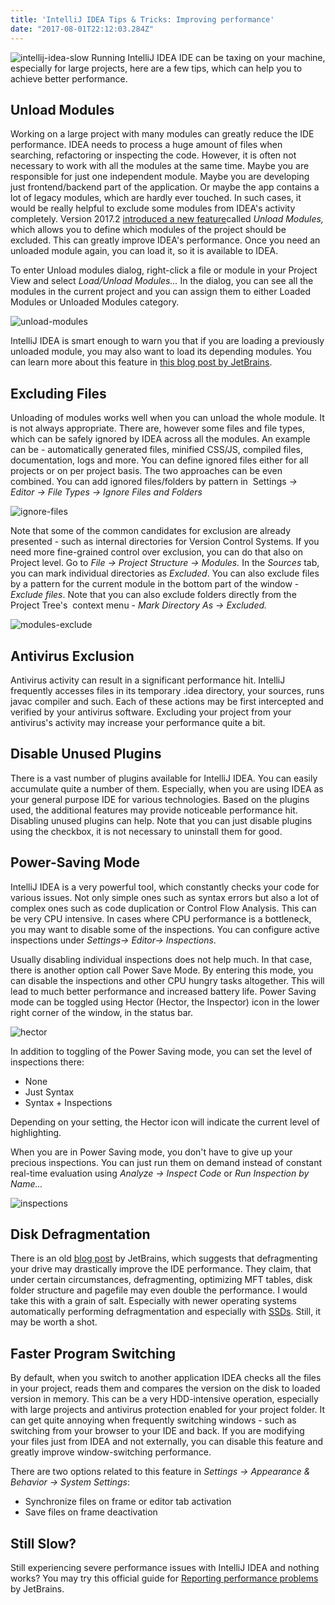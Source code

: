 ```yaml
---
title: 'IntelliJ IDEA Tips & Tricks: Improving performance'
date: "2017-08-01T22:12:03.284Z"
---
```

![intellij-idea-slow](./intellij-idea-slow.jpg)
 Running IntelliJ IDEA IDE can be taxing on your machine, especially for large projects, here are a few tips, which can help you to achieve better performance.

Unload Modules
--------------

Working on a large project with many modules can greatly reduce the IDE performance. IDEA needs to process a huge amount of files when searching, refactoring or inspecting the code. However, it is often not necessary to work with all the modules at the same time. Maybe you are responsible for just one independent module. Maybe you are developing just frontend/backend part of the application. Or maybe the app contains a lot of legacy modules, which are hardly ever touched. In such cases, it would be really helpful to exclude some modules from IDEA\'s activity completely. Version 2017.2 [introduced a new feature](https://blog.jetbrains.com/idea/2017/06/intellij-idea-2017-2-eap-introduces-unloaded-modules/)called *Unload Modules,* which allows you to define which modules of the project should be excluded. This can greatly improve IDEA\'s performance. Once you need an unloaded module again, you can load it, so it is available to IDEA.

To enter Unload modules dialog, right-click a file or module in your Project View and select *Load/Unload Modules\...* In the dialog, you can see all the modules in the current project and you can assign them to either Loaded Modules or Unloaded Modules category.

![unload-modules](./unload-modules.png)

IntelliJ IDEA is smart enough to warn you that if you are loading a previously unloaded module, you may also want to load its depending modules. You can learn more about this feature in [this blog post by JetBrains](https://blog.jetbrains.com/idea/2017/06/intellij-idea-2017-2-eap-introduces-unloaded-modules/).

Excluding Files
---------------

Unloading of modules works well when you can unload the whole module. It is not always appropriate. There are, however some files and file types, which can be safely ignored by IDEA across all the modules. An example can be - automatically generated files, minified CSS/JS, compiled files, documentation, logs and more. You can define ignored files either for all projects or on per project basis. The two approaches can be even combined. You can add ignored files/folders by pattern in  Settings *→ Editor → File Types → Ignore Files and Folders*

![ignore-files](./ignore-files.png)

Note that some of the common candidates for exclusion are already presented - such as internal directories for Version Control Systems. If you need more fine-grained control over exclusion, you can do that also on Project level. Go to *File → Project Structure → Modules.* In the *Sources* tab, you can mark individual directories as *Excluded*. You can also exclude files by a pattern for the current module in the bottom part of the window - *Exclude files*. Note that you can also exclude folders directly from the Project Tree\'s  context menu - *Mark Directory As → Excluded.*

![modules-exclude](./modules-exclude.png)

Antivirus Exclusion
-------------------

Antivirus activity can result in a significant performance hit. IntelliJ frequently accesses files in its temporary .idea directory, your sources, runs javac compiler and such. Each of these actions may be first intercepted and verified by your antivirus software. Excluding your project from your antivirus\'s activity may increase your performance quite a bit.

Disable Unused Plugins
----------------------

There is a vast number of plugins available for IntelliJ IDEA. You can easily accumulate quite a number of them. Especially, when you are using IDEA as your general purpose IDE for various technologies. Based on the plugins used, the additional features may provide noticeable performance hit. Disabling unused plugins can help. Note that you can just disable plugins using the checkbox, it is not necessary to uninstall them for good.

Power-Saving Mode
-----------------

IntelliJ IDEA is a very powerful tool, which constantly checks your code for various issues. Not only simple ones such as syntax errors but also a lot of complex ones such as code duplication or Control Flow Analysis. This can be very CPU intensive. In cases where CPU performance is a bottleneck, you may want to disable some of the inspections. You can configure active inspections under *Settings→ Editor→ Inspections*.

Usually disabling individual inspections does not help much. In that case, there is another option call Power Save Mode. By entering this mode, you can disable the inspections and other CPU hungry tasks altogether. This will lead to much better performance and increased battery life. Power Saving mode can be toggled using Hector (Hector, the Inspector) icon in the lower right corner of the window, in the status bar. 

![hector](./hector.png) 

In addition to toggling of the Power Saving mode, you can set the level of inspections there:

-   None
-   Just Syntax
-   Syntax + Inspections

Depending on your setting, the Hector icon will indicate the current level of highlighting.

When you are in Power Saving mode, you don\'t have to give up your precious inspections. You can just run them on demand instead of constant real-time evaluation using *Analyze* *→ Inspect Code* or *Run Inspection by Name\...*

![inspections](./inspections.png)

Disk Defragmentation
--------------------

There is an old [blog post](https://blog.jetbrains.com/idea/2006/12/boosting-intellij-idea-performance-on-windows-systems/) by JetBrains, which suggests that defragmenting your drive may drastically improve the IDE performance. They claim, that under certain circumstances, defragmenting, optimizing MFT tables, disk folder structure and pagefile may even double the performance. I would take this with a grain of salt. Especially with newer operating systems automatically performing defragmentation and especially with [SSDs](http://www.pcworld.com/article/2047513/fragging-wonderful-the-truth-about-defragging-your-ssd.html). Still, it may be worth a shot.

Faster Program Switching
------------------------

By default, when you switch to another application IDEA checks all the files in your project, reads them and compares the version on the disk to loaded version in memory. This can be a very HDD-intensive operation, especially with large projects and antivirus protection enabled for your project folder. It can get quite annoying when frequently switching windows - such as switching from your browser to your IDE and back. If you are modifying your files just from IDEA and not externally, you can disable this feature and greatly improve window-switching performance.

There are two options related to this feature in *Settings → Appearance & Behavior → System Settings*:

-   Synchronize files on frame or editor tab activation
-   Save files on frame deactivation

Still Slow?
-----------

Still experiencing severe performance issues with IntelliJ IDEA and nothing works? You may try this official guide for [Reporting performance problems](https://intellij-support.jetbrains.com/hc/en-us/articles/207241235) by JetBrains.
